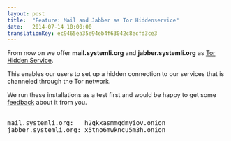 ```yaml
---
layout: post
title:  "Feature: Mail and Jabber as Tor Hiddenservice"
date:   2014-07-14 10:00:00
translationKey: ec9465ea35e94eb4f63042c8ecfd3ce3
---
```

From now on we offer **mail.systemli.org** and **jabber.systemli.org** as [Tor Hidden Service](https://www.torproject.org/docs/hidden-services.html.en).

This enables our users to set up a hidden connection to our services that is channeled through the Tor network.

We run these installations as a test first and would be happy to get some <a href="mailto:support@systemli.org">feedback</a> about it from you.<br><br> 

<pre>
mail.systemli.org:   h2qkxasmmqdmyiov.onion
jabber.systemli.org: x5tno6mwkncu5m3h.onion
</pre>


